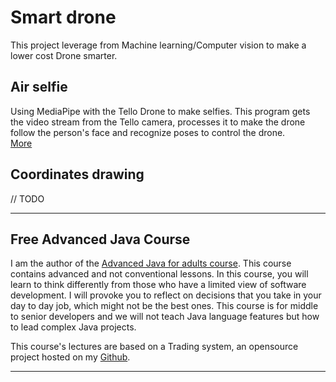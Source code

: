# Smart drone

This project leverage from Machine learning/Computer vision to make a lower cost Drone smarter.


## Air selfie 
Using MediaPipe with the Tello Drone to make selfies. This program gets the video stream from the Tello camera, processes it to make the drone follow the person's face and recognize poses to control the drone.  
[More](https://github.com/apssouza22/smartdrone/tree/master/airselfie#smart-drone)

## Coordinates drawing
// TODO

-----
## Free Advanced Java Course
I am the author of the [Advanced Java for adults course](https://www.udemy.com/course/advanced-java-for-adults/?referralCode=8014CCF0A5A931ADED5F). This course contains advanced and not conventional lessons. In this course, you will learn to think differently from those who have a limited view of software development. I will provoke you to reflect on decisions that you take in your day to day job, which might not be the best ones. This course is for middle to senior developers and we will not teach Java language features but how to lead complex Java projects. 

This course's lectures are based on a Trading system, an opensource project hosted on my [Github](https://github.com/apssouza22/trading-system).

-----
